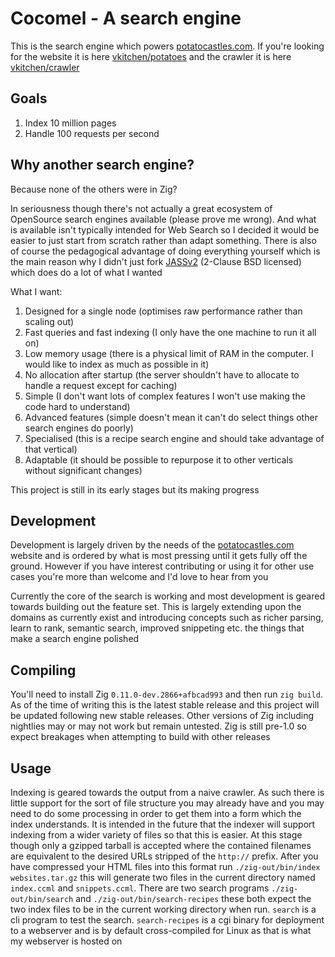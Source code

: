 # Cocomel - A search engine

This is the search engine which powers [potatocastles.com](http://potatocastles.com). If you're looking for the website it is here [vkitchen/potatoes](https://github.com/vkitchen/potatoes) and the crawler it is here [vkitchen/crawler](https://github.com/vkitchen/crawler)

## Goals

1. Index 10 million pages
2. Handle 100 requests per second

## Why another search engine?

Because none of the others were in Zig?

In seriousness though there's not actually a great ecosystem of OpenSource search engines available (please prove me wrong). And what is available isn't typically intended for Web Search so I decided it would be easier to just start from scratch rather than adapt something. There is also of course the pedagogical advantage of doing everything yourself which is the main reason why I didn't just fork [JASSv2](https://github.com/andrewtrotman/JASSv2) (2-Clause BSD licensed) which does do a lot of what I wanted

What I want:
1. Designed for a single node (optimises raw performance rather than scaling out)
2. Fast queries and fast indexing (I only have the one machine to run it all on)
3. Low memory usage (there is a physical limit of RAM in the computer. I would like to index as much as possible in it)
4. No allocation after startup (the server shouldn't have to allocate to handle a request except for caching)
5. Simple (I don't want lots of complex features I won't use making the code hard to understand)
6. Advanced features (simple doesn't mean it can't do select things other search engines do poorly)
7. Specialised (this is a recipe search engine and should take advantage of that vertical)
8. Adaptable (it should be possible to repurpose it to other verticals without significant changes)

This project is still in its early stages but its making progress

## Development

Development is largely driven by the needs of the [potatocastles.com](http://potatocastles.com) website and is ordered by what is most pressing until it gets fully off the ground. However if you have interest contributing or using it for other use cases you're more than welcome and I'd love to hear from you

Currently the core of the search is working and most development is geared towards building out the feature set. This is largely extending upon the domains as currently exist and introducing concepts such as richer parsing, learn to rank, semantic search, improved snippeting etc. the things that make a search engine polished

## Compiling

You'll need to install Zig `0.11.0-dev.2866+afbcad993` and then run `zig build`. As of the time of writing this is the latest stable release and this project will be updated following new stable releases. Other versions of Zig including nightlies may or may not work but remain untested. Zig is still pre-1.0 so expect breakages when attempting to build with other releases

## Usage

Indexing is geared towards the output from a naive crawler. As such there is little support for the sort of file structure you may already have and you may need to do some processing in order to get them into a form which the index understands. It is intended in the future that the indexer will support indexing from a wider variety of files so that this is easier. At this stage though only a gzipped tarball is accepted where the contained filenames are equivalent to the desired URLs stripped of the `http://` prefix. After you have compressed your HTML files into this format run `./zig-out/bin/index websites.tar.gz` this will generate two files in the current directory named `index.ccml` and `snippets.ccml`. There are two search programs `./zig-out/bin/search` and `./zig-out/bin/search-recipes` these both expect the two index files to be in the current working directory when run. `search` is a cli program to test the search. `search-recipes` is a cgi binary for deployment to a webserver and is by default cross-compiled for Linux as that is what my webserver is hosted on
